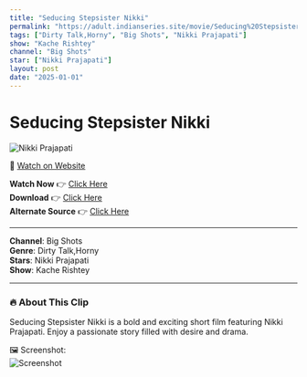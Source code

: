 ```yaml
---
title: "Seducing Stepsister Nikki"
permalink: "https://adult.indianseries.site/movie/Seducing%20Stepsister%20Nikki"
tags: ["Dirty Talk,Horny", "Big Shots", "Nikki Prajapati"]
show: "Kache Rishtey"
channel: "Big Shots"
star: ["Nikki Prajapati"]
layout: post
date: "2025-01-01"
---
```


# Seducing Stepsister Nikki

![Nikki Prajapati](https://shorts.desisins.com/wp-content/uploads/2024/08/Nikki-Prajapati-Kache-Rishtey-BigShots-DesiSins.com_.jpg)

🔗 [Watch on Website](https://adult.indianseries.site/movie/Seducing%20Stepsister%20Nikki)

**Watch Now** 👉 [Click Here](https://adult.indianseries.site/movie/Seducing%20Stepsister%20Nikki)  
**Download** 👉 [Click Here](https://adult.indianseries.site/movie/Seducing%20Stepsister%20Nikki)  
**Alternate Source** 👉 [Click Here](https://adult.indianseries.site/movie/Seducing%20Stepsister%20Nikki)

---

**Channel**: Big Shots  
**Genre**: Dirty Talk,Horny  
**Stars**: Nikki Prajapati  
**Show**: Kache Rishtey

---

### 🔥 About This Clip

Seducing Stepsister Nikki is a bold and exciting short film featuring Nikki Prajapati. Enjoy a passionate story filled with desire and drama.
 
🖼️ Screenshot:  
![Screenshot](https://shorts.desisins.com/wp-content/uploads/2024/08/Nikki-Prajapati-Kache-Rishtey-BigShots-DesiSins.com_.jpg)
